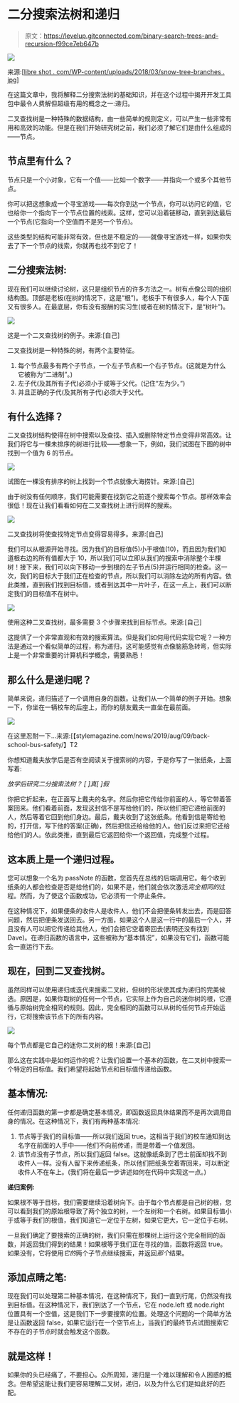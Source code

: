 # 二分搜索法树和递归

> 原文：<https://levelup.gitconnected.com/binary-search-trees-and-recursion-f99ce7eb647b>

![](img/297123e731615582ea5d576b94de7d41.png)

来源:[[libre shot . com/WP-content/uploads/2018/03/snow-tree-branches . jpg](https://libreshot.com/wp-content/uploads/2018/03/snowy-tree-branches.jpg)]

在这篇文章中，我将解释二分搜索法树的基础知识，并在这个过程中揭开开发工具包中最令人费解但超级有用的概念之一:递归。

二叉查找树是一种特殊的数据结构，由一些简单的规则定义，可以产生一些非常有用和高效的功能。但是在我们开始研究树之前，我们必须了解它们是由什么组成的——节点。

## **节点里有什么？**

节点只是一个小对象，它有一个值——比如一个数字——并指向一个或多个其他节点。

你可以把这想象成一个寻宝游戏——每次你到达一个节点，你可以访问它的值，它也给你一个指向下一个节点位置的线索。这样，您可以沿着链移动，直到到达最后一个节点(它指向一个空值而不是另一个节点)。

这些类型的结构可能非常有效，但也是不稳定的——就像寻宝游戏一样，如果你失去了下一个节点的线索，你就再也找不到它了！

## **二分搜索法树:**

现在我们可以继续讨论树，这只是组织节点的许多方法之一。树有点像公司的组织结构图。顶部是老板(在树的情况下，这是“根”)。老板手下有很多人，每个人下面又有很多人。在最底层，你有没有报酬的实习生(或者在树的情况下，是“树叶”)。

![](img/434d4f46ac862d3f877e726a77229464.png)

这是一个二叉查找树的例子。来源:[自己]

二叉查找树是一种特殊的树，有两个主要特征。

1.  每个节点最多有两个子节点，一个左子节点和一个右子节点。(这就是为什么它被称为“二进制”。)
2.  左子代(及其所有子代)必须小于或等于父代。(记住“左为少。”)
3.  并且正确的子代(及其所有子代)必须大于父代。

## 有什么选择？

二叉查找树结构使得在树中搜索以及查找、插入或删除特定节点变得非常高效。让我们将它与一棵未排序的树进行比较——想象一下，例如，我们试图在下图的树中找到一个值为 6 的节点。

![](img/ca7d6bc44aa4137099c2b775f9fcd3be.png)

试图在一棵没有排序的树上找到一个节点就像大海捞针。来源:[自己]

由于树没有任何顺序，我们可能需要在找到它之前逐个搜索每个节点。那样效率会很低！现在让我们看看如何在二叉查找树上进行同样的搜索。

![](img/095ee17b4fa45cce8905f6f38b3ea740.png)

二叉查找树将使查找特定节点变得容易得多。来源:[自己]

我们可以从根源开始寻找。因为我们的目标值(5)小于根值(10)，而且因为我们知道根右边的所有值都大于 10，所以我们可以立即从我们的搜索中消除整个半棵树！接下来，我们可以向下移动一步到根的左子节点(5)并运行相同的检查。这一次，我们的目标大于我们正在检查的节点，所以我们可以消除左边的所有内容。依此类推，直到我们找到目标值，或者到达其中一片叶子，在这一点上，我们可以断定我们的目标值不在树中。

![](img/e60e4f8a7ef2d1fc9327debf370b3302.png)

使用这种二叉查找树，最多需要 3 个步骤来找到目标节点。来源:[自己]

这提供了一个非常直观和有效的搜索算法。但是我们如何用代码实现它呢？一种方法是通过一个看似简单的过程，称为递归，这可能感觉有点像脑筋急转弯，但实际上是一个非常重要的计算机科学概念，需要熟悉！

## **那么什么是递归呢？**

简单来说，递归描述了一个调用自身的函数。让我们从一个简单的例子开始。想象一下，你坐在一辆校车的后座上，而你的朋友戴夫一直坐在最前面。

![](img/85f3aca6ccfe8075bea07bb13293dc33.png)

在这里忍耐一下…来源:[【stylemagazine.com/news/2019/aug/09/back-school-bus-safety/】T2

你想知道戴夫放学后是否有空阅读关于搜索树的内容，于是你写了一张纸条，上面写着:

*放学后研究二分搜索法树？
[ ]真[ ]假*

你把它折起来，在正面写上戴夫的名字。然后你把它传给你前面的人，等它带着答案回来。他们看着前面，发现这封信不是写给他们的，所以他们把它递给前面的人，然后等着它回到他们身边。最后，戴夫收到了这张纸条。他看到信是寄给他的，打开信，写下他的答案(正确)，然后把信还给给他的人。他们反过来把它还给给他们的人。依此类推，直到最后它返回给你一个返回值，完成整个过程。

## 这本质上是一个递归过程。

您可以想象一个名为 passNote 的函数，您首先在总线的后端调用它。每个收到纸条的人都会检查是否是给他们的，如果不是，他们就会依次激活*完全相同的*过程。然而，为了使这个函数成功，它必须有一个停止条件。

在这种情况下，如果便条的收件人是收件人，他们不会把便条转发出去，而是回答问题，然后把便条发送回去。另一方面，如果这个人是这一行中的最后一个人，并且没有人可以把它传递给其他人，他们会把它空着寄回去(表明还没有找到 Dave)。在递归函数的语言中，这些被称为“基本情况”，如果没有它们，函数可能会一直运行下去。

## **现在，回到二叉查找树。**

虽然同样可以使用递归或迭代来搜索二叉树，但树的形状使其成为递归的完美候选。原因是，如果你取树的任何一个节点，它实际上作为自己的迷你树的根，它遵循与原始树完全相同的规则。因此，完全相同的函数可以从树的任何节点开始运行，它将搜索该节点下的所有内容。

![](img/ce7dccb483b1cd45987820957370e92a.png)

每个节点都是它自己的迷你二叉树的根！来源:[自己]

那么这在实践中是如何运作的呢？让我们设置一个基本的函数，在二叉树中搜索一个特定的目标值。我们希望将起始节点和目标值传递给函数。

## **基本情况:**

任何递归函数的第一步都是确定基本情况，即函数返回具体结果而不是再次调用自身的情况。在这种情况下，我们有两种基本情况:

1.  节点等于我们的目标值——所以我们返回 true。这相当于我们的校车通知到达名字在前面的人手中——他们不向前传递，而是带着一个值发回。
2.  该节点没有子节点，所以我们返回 false。这就像纸条到了巴士前面却找不到收件人一样。没有人留下来传递纸条，所以他们把纸条空着寄回来，可以断定收件人不在车上。(我们将在最后一步讲述如何在代码中实现这一点。)

**递归案例:**

如果根不等于目标，我们需要继续沿着树向下。由于每个节点都是自己树的根，您可以看到我们的原始根导致了两个独立的树，一个左树和一个右树。如果目标值小于或等于我们的根值，我们知道它一定位于左树，如果它更大，它一定位于右树。

一旦我们确定了要搜索的正确的树，我们只需在那棵树上运行这个完全相同的函数，并返回我们得到的结果！如果根等于我们正在寻找的值，函数将返回 true。如果没有，它将使用*它的*两个子节点继续搜索，并返回*那个*结果。

## **添加点睛之笔:**

现在我们可以处理第二种基本情况，在这种情况下，我们一直到行尾，仍然没有找到目标值。在这种情况下，我们到达了一个节点，它在 node.left 或 node.right 位置具有一个空值，这是我们下一步要搜索的位置。处理这个问题的一个简单方法是让函数返回 false，如果它运行在一个空节点上，当我们的最终节点试图搜索它不存在的子节点时就会触发这个函数。

## 就是这样！

如果你的头已经痛了，不要担心。众所周知，递归是一个难以理解和令人困惑的概念。但希望这能让我们更容易理解二叉树，递归，以及为什么它们是如此好的匹配。